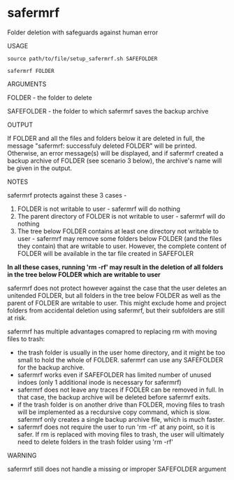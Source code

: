 # safermrf
Folder deletion with safeguards against human error

USAGE

``source path/to/file/setup_safermrf.sh SAFEFOLDER``

``safermrf FOLDER``

ARGUMENTS

FOLDER - the folder to delete

SAFEFOLDER - the folder to which safermrf saves the backup archive

OUTPUT

If FOLDER and all the files and folders below it are deleted in full, the message "safermrf: successfuly deleted FOLDER" will be printed.
Otherwise, an error message(s) will be displayed, and if safermrf created a backup archive of FOLDER (see scenario 3 below), the archive's name will be given in the output.

NOTES

safermrf protects against these 3 cases -
1) FOLDER is not writable to user - safermrf will do nothing
2) The parent directory of FOLDER is not writable to user - safermrf will do nothing
3) The tree below FOLDER contains at least one directory not writable to user - safermrf may remove some folders below FOLDER (and the files they contain) that are writable to user. However, the complete content of FOLDER will be available in the tar file created in SAFEFOLER
  
**In all these cases, running 'rm -rf' may result in the deletion of all folders in the tree below FOLDER which are writable to user**

safermrf does not protect however against the case that the user deletes an unitended FOLDER, but all folders in the tree below FOLDER as well as the parent of FOLDER are writable to user. This might exclude home and project folders from accidental deletion using safermrf, but their subfolders are still at risk.

safermrf has multiple advantages comapred to replacing rm with moving files to trash:

- the trash folder is usually in the user home directory, and it might be too small to hold the whole of FOLDER. safermrf can use any SAFEFOLDER for the backup archive.
- safermrf works even if SAFEFOLDER has limited number of unused indoes (only 1 additional inode is necessary for safermrf)
- safermrf does not leave any traces if FODLER can be removed in full. In that case, the backup archive will be deleted before safermrf exits.
- if the trash folder is on another drive than FOLDER, moving files to trash will be implemented as a recdursive copy command, which is slow. safermrf only creates a single backup archive file, which is much faster.
- safermrf does not require the user to run 'rm -rf' at any point, so it is safer. If rm is replaced with moving files to trash, the user will ultimately need to delete folders in the trash folder using 'rm -rf'

WARNING

safermrf still does not handle a missing or improper SAFEFOLDER argument
